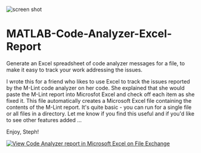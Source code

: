 ![screen shot](https://www.mathworks.com/matlabcentral/mlc-downloads/downloads/submissions/8809/versions/3/screenshot.jpg)

# MATLAB-Code-Analyzer-Excel-Report
Generate an Excel spreadsheet of code analyzer messages for a file, to make it easy to track your work addressing the issues.

I wrote this for a friend who likes to use Excel to track the issues reported by the M-Lint code analyzer on her code. She explained that she would paste the M-Lint report into Microsfot Excel and check off each item as she fixed it.
This file automatically creates a Microsoft Excel file containing the contents of the M-Lint report. It's quite basic - you can run for a single file or all files in a directory. Let me know if you find this useful and if you'd like to see other features added ...

Enjoy, Steph!

[![View Code Analyzer report in Microsoft Excel on File Exchange](https://www.mathworks.com/matlabcentral/images/matlab-file-exchange.svg)](https://www.mathworks.com/matlabcentral/fileexchange/8809-code-analyzer-report-in-microsoft-excel)
